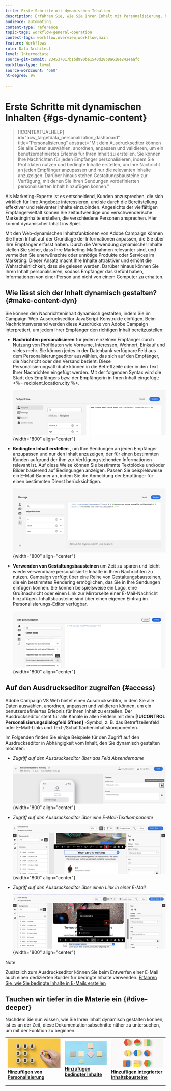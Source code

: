 ```yaml
---
title: Erste Schritte mit dynamischen Inhalten
description: Erfahren Sie, wie Sie Ihren Inhalt mit Personalisierung, bedingtem Inhalt und integrierten Inhaltsbausteinen dynamisch gestalten können.
audience: automating
content-type: reference
topic-tags: workflow-general-operation
context-tags: workflow,overview;workflow,main
feature: Workflows
role: Data Architect
level: Intermediate
source-git-commit: 234537017b1bd990be1540d28b8a618e242eaafc
workflow-type: tm+mt
source-wordcount: '660'
ht-degree: 9%

---
```



# Erste Schritte mit dynamischen Inhalten {#gs-dynamic-content}

>[!CONTEXTUALHELP]
>id="acw_targetdata_personalization_dashboard"
>title="Personalisierung"
>abstract="Mit dem Ausdruckseditor können Sie alle Daten auswählen, anordnen, anpassen und validieren, um ein benutzerdefiniertes Erlebnis für Ihren Inhalt zu erstellen. Sie können Ihre Nachrichten für jeden Empfänger personalisieren, indem Sie Profildaten nutzen und bedingte Inhalte erstellen, um Ihre Nachricht an jeden Empfänger anzupassen und nur die relevanten Inhalte anzuzeigen. Darüber hinaus stehen Gestaltungsbausteine zur Verfügung, mit denen Sie Ihren Sendungen vordefinierten personalisierten Inhalt hinzufügen können."

Als Marketing-Experte ist es entscheidend, Kunden anzusprechen, die sich wirklich für Ihre Angebote interessieren, und sie durch die Bereitstellung effektiver und relevanter Inhalte einzubinden. Angesichts der vielfältigen Empfängervielfalt können Sie zeitaufwendige und verschwenderische Marketinginhalte erstellen, die verschiedene Personen ansprechen. Hier kommt dynamischer Inhalt ins Spiel.

Mit den Web-dynamischen Inhaltsfunktionen von Adobe Campaign können Sie Ihren Inhalt auf der Grundlage der Informationen anpassen, die Sie über Ihre Empfänger erfasst haben. Durch die Verwendung dynamischer Inhalte stellen Sie sicher, dass Ihre Marketing-Maßnahmen relevanter sind, und vermeiden Sie unerwünschte oder unnötige Produkte oder Services im Marketing. Dieser Ansatz macht Ihre Inhalte attraktiver und erhöht die Wahrscheinlichkeit, dass sie gelesen werden. Darüber hinaus können Sie Ihren Inhalt personalisieren, sodass Empfänger das Gefühl haben, Informationen von einer Person und nicht von einem Computer zu erhalten.

## Wie lässt sich der Inhalt dynamisch gestalten? {#make-content-dyn}

Sie können den Nachrichteninhalt dynamisch gestalten, indem Sie im Campaign-Web-Ausdruckseditor JavaScript-Konstrukte einfügen. Beim Nachrichtenversand werden diese Ausdrücke von Adobe Campaign interpretiert, um jedem Ihrer Empfänger den richtigen Inhalt bereitzustellen:

* **Nachrichten personalisieren** für jeden einzelnen Empfänger durch Nutzung von Profildaten wie Vorname, Interessen, Wohnort, Einkauf und vieles mehr. Sie können jedes in der Datenbank verfügbare Feld aus dem Personalisierungseditor auswählen, das sich auf den Empfänger, die Nachricht oder den Versand bezieht. Diese Personalisierungsattribute können in die Betreffzeile oder in den Text Ihrer Nachrichten eingefügt werden. Mit der folgenden Syntax wird die Stadt des Empfängers bzw. der Empfängerin in Ihren Inhalt eingefügt: &lt;%= recipient.location.city %>.

  ![](assets/perso-subject-line.png){width="800" align="center"}

* **Bedingten Inhalt erstellen** , um Ihre Sendungen an jeden Empfänger anzupassen und nur den Inhalt anzuzeigen, der für einen bestimmten Kunden aufgrund der ihm zur Verfügung stehenden Informationen relevant ist. Auf diese Weise können Sie bestimmte Textblöcke und/oder Bilder basierend auf Bedingungen anzeigen. Passen Sie beispielsweise ein E-Mail-Banner an, indem Sie die Anmeldung der Empfänger für einen bestimmten Dienst berücksichtigen.

  ![](assets/condition-sample.png){width="800" align="center"}

* **Verwenden von Gestaltungsbausteinen** um Zeit zu sparen und leicht wiederverwendbare personalisierte Inhalte in Ihren Nachrichten zu nutzen. Campaign verfügt über eine Reihe von Gestaltungsbausteinen, die ein bestimmtes Rendering ermöglichen, das Sie in Ihre Sendungen einfügen können. Sie können beispielsweise ein Logo, eine Grußnachricht oder einen Link zur Mirrorseite einer E-Mail-Nachricht hinzufügen. Inhaltsbausteine sind über einen eigenen Eintrag im Personalisierungs-Editor verfügbar.

  ![](assets/content-blocks.png){width="800" align="center"}

## Auf den Ausdruckseditor zugreifen {#access}

Adobe Campaign V8 Web bietet einen Ausdruckseditor, in dem Sie alle Daten auswählen, anordnen, anpassen und validieren können, um ein benutzerdefiniertes Erlebnis für Ihren Inhalt zu erstellen. Der Ausdruckseditor steht für alle Kanäle in allen Feldern mit dem **[!UICONTROL Personalisierungsdialogfeld öffnen]** -Symbol, z. B. das Betreffzeilenfeld oder E-Mail-Links und Text-/Schaltflächeninhaltskomponenten.

Im Folgenden finden Sie einige Beispiele für den Zugriff auf den Ausdruckseditor in Abhängigkeit vom Inhalt, den Sie dynamisch gestalten möchten:

* *Zugriff auf den Ausdruckseditor über das Feld Absendername*

  ![](assets/expression-editor-access.png){width="800" align="center"}

* *Zugriff auf den Ausdruckseditor über eine E-Mail-Textkomponente*

  ![](assets/expression-editor-access-email.png){width="800" align="center"}

* *Zugriff auf den Ausdruckseditor über einen Link in einer E-Mail*

  ![](assets/perso-link-insert-icon.png){width="800" align="center"}

>[!NOTE]
>
>Zusätzlich zum Ausdruckseditor können Sie beim Entwerfen einer E-Mail auch einen dedizierten Builder für bedingte Inhalte verwenden. [Erfahren Sie, wie Sie bedingte Inhalte in E-Mails erstellen](conditions.md)

## Tauchen wir tiefer in die Materie ein {#dive-deeper}

Nachdem Sie nun wissen, wie Sie Ihren Inhalt dynamisch gestalten können, ist es an der Zeit, diese Dokumentationsabschnitte näher zu untersuchen, um mit der Funktion zu beginnen.

<table style="table-layout:fixed"><tr style="border: 0;">
<td>
<a href="personalize.md">
<img alt="Personalisieren von Inhalten" src="assets/do-not-localize/dynamic-personalization.jpg">
</a>
<div>
<a href="personalize.md"><strong>Hinzufügen von Personalisierung</strong></a>
</div>
<p>
</td>
<td>
<a href="conditions.md">
<img alt="Lead" src="assets/do-not-localize/dynamic-conditional.jpg">
</a>
<div><a href="conditions.md"><strong>Hinzufügen bedingter Inhalte</strong>
</div>
<p>
</td>
<td>
<a href="content-blocks.md">
<img alt="Gelegentlich" src="assets/do-not-localize/dynamic-content-blocks.jpg">
</a>
<div>
<a href="content-blocks.md"><strong>Hinzufügen integrierter Inhaltsbausteine</strong></a>
</div>
<p></td>
</tr></table>
